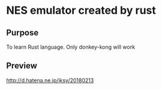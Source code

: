 # NES emulator created by rust

## Purpose
To learn Rust language.
Only donkey-kong will work

## Preview
http://d.hatena.ne.jp/jksy/20180213
